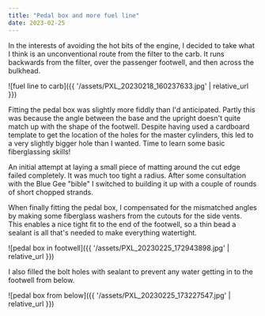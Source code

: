 ```yaml
---
title: "Pedal box and more fuel line"
date: 2023-02-25
---
```


In the interests of avoiding the hot bits of the engine, I decided to take what I think is an unconventional route from the filter to the carb. It runs backwards from the filter, over the passenger footwell, and then across the bulkhead.

![fuel line to carb]({{ '/assets/PXL_20230218_160237633.jpg' | relative_url }})

Fitting the pedal box was slightly more fiddly than I'd anticipated. Partly this was because the angle between the base and the upright doesn't quite match up with the shape of the footwell. Despite having used a cardboard template to get the location of the holes for the master cylinders, this led to a very slightly bigger hole than I wanted. Time to learn some basic fiberglassing skills!

An initial attempt at laying a small piece of matting around the cut edge failed completely. It was much too tight a radius. After some consultation with the Blue Gee "bible" I switched to building it up with a couple of rounds of short chopped strands.

When finally fitting the pedal box, I compensated for the mismatched angles by making some fiberglass washers from the cutouts for the side vents. This enables a nice tight fit to the end of the footwell, so a thin bead a sealant is all that's needed to make everything watertight.

![pedal box in footwell]({{ '/assets/PXL_20230225_172943898.jpg' | relative_url }})

I also filled the bolt holes with sealant to prevent any water getting in to the footwell from below.

![pedal box from below]({{ '/assets/PXL_20230225_173227547.jpg' | relative_url }})
